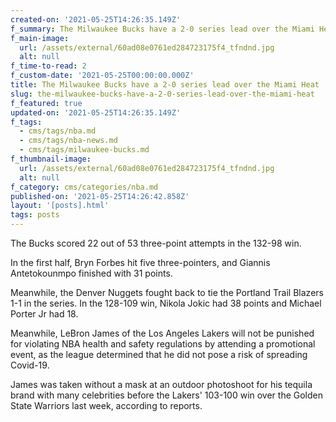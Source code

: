 ```yaml
---
created-on: '2021-05-25T14:26:35.149Z'
f_summary: The Milwaukee Bucks have a 2-0 series lead over the Miami Heat
f_main-image:
  url: /assets/external/60ad08e0761ed284723175f4_tfndnd.jpg
  alt: null
f_time-to-read: 2
f_custom-date: '2021-05-25T00:00:00.000Z'
title: The Milwaukee Bucks have a 2-0 series lead over the Miami Heat
slug: the-milwaukee-bucks-have-a-2-0-series-lead-over-the-miami-heat
f_featured: true
updated-on: '2021-05-25T14:26:35.149Z'
f_tags:
  - cms/tags/nba.md
  - cms/tags/nba-news.md
  - cms/tags/milwaukee-bucks.md
f_thumbnail-image:
  url: /assets/external/60ad08e0761ed284723175f4_tfndnd.jpg
  alt: null
f_category: cms/categories/nba.md
published-on: '2021-05-25T14:26:42.858Z'
layout: '[posts].html'
tags: posts
---
```


The Bucks scored 22 out of 53 three-point attempts in the 132-98 win.

In the first half, Bryn Forbes hit five three-pointers, and Giannis Antetokounmpo finished with 31 points.

Meanwhile, the Denver Nuggets fought back to tie the Portland Trail Blazers 1-1 in the series. In the 128-109 win, Nikola Jokic had 38 points and Michael Porter Jr had 18.

Meanwhile, LeBron James of the Los Angeles Lakers will not be punished for violating NBA health and safety regulations by attending a promotional event, as the league determined that he did not pose a risk of spreading Covid-19.

James was taken without a mask at an outdoor photoshoot for his tequila brand with many celebrities before the Lakers' 103-100 win over the Golden State Warriors last week, according to reports.
